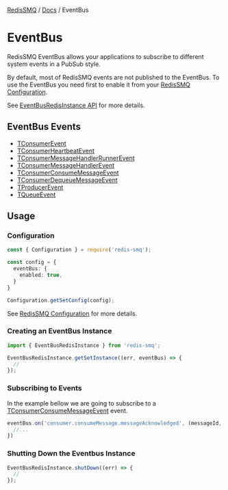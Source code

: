 [RedisSMQ](../README.md) / [Docs](README.md) / EventBus

# EventBus

RedisSMQ EventBus allows your applications to subscribe to different system events in a PubSub style.

By default, most of RedisSMQ events are not published to the EventBus. To use the EventBus you need first to enable it from your [RedisSMQ Configuration](configuration.md).

See [EventBusRedisInstance API](api/classes/EventBusRedisInstance.md) for more details.

## EventBus Events

- [TConsumerEvent](api/README.md#tconsumerevent)
- [TConsumerHeartbeatEvent](api/README.md#tconsumerheartbeatevent)
- [TConsumerMessageHandlerRunnerEvent](api/README.md#tconsumermessagehandlerrunnerevent)
- [TConsumerMessageHandlerEvent](api/README.md#tconsumermessagehandlerevent)
- [TConsumerConsumeMessageEvent](api/README.md#tconsumerconsumemessageevent)
- [TConsumerDequeueMessageEvent](api/README.md#tconsumerdequeuemessageevent)
- [TProducerEvent](api/README.md#tproducerevent)
- [TQueueEvent](api/README.md#tqueueevent)

## Usage

### Configuration

```typescript
const { Configuration } = require('redis-smq');

const config = {
  eventBus: {
    enabled: true,
  }
}

Configuration.getSetConfig(config);
```

See [RedisSMQ Configuration](configuration.md) for more details.

### Creating an EventBus Instance

```typescript
import { EventBusRedisInstance } from 'redis-smq';

EventBusRedisInstance.getSetInstance((err, eventBus) => {
  //
});
```

### Subscribing to Events

In the example bellow we are going to subscribe to a [TConsumerConsumeMessageEvent](api/README.md#tconsumerconsumemessageevent) event.

```typescript
eventBus.on('consumer.consumeMessage.messageAcknowledged', (messageId, queue, messageHandlerId, consumerId) => {
  //...
})
```

### Shutting Down the Eventbus Instance

```typescript
EventBusRedisInstance.shutDown((err) => {
  //
});
```
